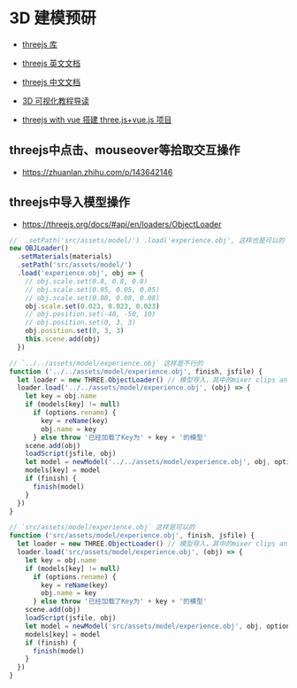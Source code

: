 # 3D 建模预研

- [threejs 库](https://threejs.org/)

- [threejs 英文文档](https://threejs.org/docs/index.html#manual/en/introduction/Creating-a-scene)

- [threejs 中文文档](http://www.yanhuangxueyuan.com/threejs/docs/index.html#manual/zh/introduction/Creating-a-scene)

- [3D 可视化教程导读](https://www.scaugreen.cn/posts/30679/)

- [threejs with vue 搭建 three.js+vue.js 项目](https://github.com/mfnn/Three.js/blob/master/src/components/threeMap/threeMap.vue)

## threejs中点击、mouseover等拾取交互操作

- https://zhuanlan.zhihu.com/p/143642146

## threejs中导入模型操作

- https://threejs.org/docs/#api/en/loaders/ObjectLoader

```js
//  .setPath('src/assets/model/') .load('experience.obj', 这样也是可以的
new OBJLoader()
  .setMaterials(materials)
  .setPath('src/assets/model/')
  .load('experience.obj', obj => {
    // obj.scale.set(0.8, 0.8, 0.8)
    // obj.scale.set(0.05, 0.05, 0.05)
    // obj.scale.set(0.08, 0.08, 0.08)
    obj.scale.set(0.023, 0.023, 0.023)
    // obj.position.set(-40, -50, 10)
    // obj.position.set(0, 3, 3)
    obj.position.set(0, 3, 3)
    this.scene.add(obj)
  })
```

```js
// `../../assets/model/experience.obj` 这样是不行的
function ('../../assets/model/experience.obj', finish, jsfile) {
  let loader = new THREE.ObjectLoader() // 模型导入，其中的mixer clips animations均可用
  loader.load('../../assets/model/experience.obj', (obj) => {
    let key = obj.name
    if (models[key] != null)
      if (options.rename) {
        key = reName(key)
        obj.name = key
      } else throw '已经加载了Key为' + key + '的模型'
    scene.add(obj)
    loadScript(jsfile, obj)
    let model = newModel('../../assets/model/experience.obj', obj, options) //此处的model就是cnc_poc.mjs中的model
    models[key] = model
    if (finish) {
      finish(model)
    }
  })
}
```

```js
// `src/assets/model/experience.obj` 这样是可以的
function ('src/assets/model/experience.obj', finish, jsfile) {
  let loader = new THREE.ObjectLoader() // 模型导入，其中的mixer clips animations均可用
  loader.load('src/assets/model/experience.obj', (obj) => {
    let key = obj.name
    if (models[key] != null)
      if (options.rename) {
        key = reName(key)
        obj.name = key
      } else throw '已经加载了Key为' + key + '的模型'
    scene.add(obj)
    loadScript(jsfile, obj)
    let model = newModel('src/assets/model/experience.obj', obj, options) //此处的model就是cnc_poc.mjs中的model
    models[key] = model
    if (finish) {
      finish(model)
    }
  })
}
```
